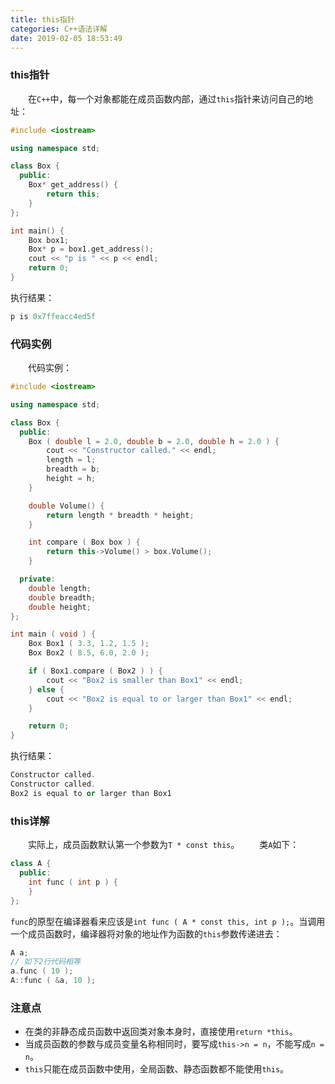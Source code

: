 ```yaml
---
title: this指针
categories: C++语法详解
date: 2019-02-05 18:53:49
---
```

### this指针

&emsp;&emsp;在`C++`中，每一个对象都能在成员函数内部，通过`this`指针来访问自己的地址：<!--more-->

``` cpp
#include <iostream>

using namespace std;

class Box {
  public:
    Box* get_address() {
        return this;
    }
};

int main() {
    Box box1;
    Box* p = box1.get_address();
    cout << "p is " << p << endl;
    return 0;
}
```

执行结果：

``` cpp
p is 0x7ffeacc4ed5f
```

### 代码实例

&emsp;&emsp;代码实例：

``` cpp
#include <iostream>

using namespace std;

class Box {
  public:
    Box ( double l = 2.0, double b = 2.0, double h = 2.0 ) {
        cout << "Constructor called." << endl;
        length = l;
        breadth = b;
        height = h;
    }

    double Volume() {
        return length * breadth * height;
    }

    int compare ( Box box ) {
        return this->Volume() > box.Volume();
    }

  private:
    double length;
    double breadth;
    double height;
};

int main ( void ) {
    Box Box1 ( 3.3, 1.2, 1.5 );
    Box Box2 ( 8.5, 6.0, 2.0 );

    if ( Box1.compare ( Box2 ) ) {
        cout << "Box2 is smaller than Box1" << endl;
    } else {
        cout << "Box2 is equal to or larger than Box1" << endl;
    }

    return 0;
}
```

执行结果：

``` cpp
Constructor called.
Constructor called.
Box2 is equal to or larger than Box1
```

### this详解

&emsp;&emsp;实际上，成员函数默认第一个参数为`T * const this`。
&emsp;&emsp;类`A`如下：

``` cpp
class A {
  public:
    int func ( int p ) {
    }
};
```

`func`的原型在编译器看来应该是`int func ( A * const this, int p );`。当调用一个成员函数时，编译器将对象的地址作为函数的`this`参数传递进去：

``` cpp
A a;
// 如下2行代码相等
a.func ( 10 );
A::func ( &a, 10 );
```

### 注意点

- 在类的非静态成员函数中返回类对象本身时，直接使用`return *this`。
- 当成员函数的参数与成员变量名称相同时，要写成`this->n = n`，不能写成`n = n`。
- `this`只能在成员函数中使用，全局函数、静态函数都不能使用`this`。